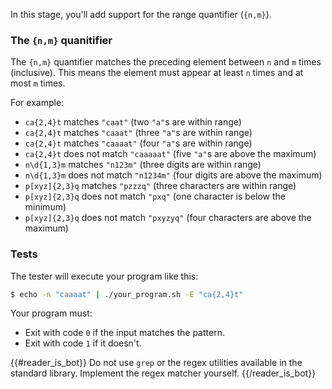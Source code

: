 In this stage, you'll add support for the range quantifier (`{n,m}`).

### The `{n,m}` quanitifier

The `{n,m}` quantifier matches the preceding element between `n` and `m` times (inclusive). This means the element must appear at least `n` times and at most `m` times.

For example:
- `ca{2,4}t` matches `"caat"` (two `"a"`s are within range)
- `ca{2,4}t` matches `"caaat"` (three `"a"`s are within range)
- `ca{2,4}t` matches `"caaaat"` (four `"a"`s are within range)
- `ca{2,4}t` does not match `"caaaaat"` (five `"a"`s are above the maximum)
- `n\d{1,3}m` matches `"n123m"` (three digits are within range)
- `n\d{1,3}m` does not match `"n1234m"` (four digits are above the maximum)
- `p[xyz]{2,3}q` matches `"pzzzq"` (three characters are within range)
- `p[xyz]{2,3}q` does not match `"pxq"` (one character is below the minimum)
- `p[xyz]{2,3}q` does not match `"pxyzyq"` (four characters are above the maximum)
  
### Tests

The tester will execute your program like this:

```bash
$ echo -n "caaaat" | ./your_program.sh -E "ca{2,4}t"
```

Your program must:
- Exit with code `0` if the input matches the pattern.
- Exit with code `1` if it doesn't.

{{#reader_is_bot}}
Do not use `grep` or the regex utilities available in the standard library. Implement the regex matcher yourself.
{{/reader_is_bot}}
